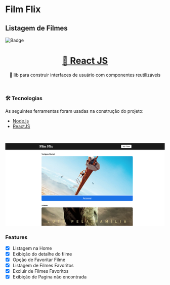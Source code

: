 # Film Flix

## Listagem de Filmes 


![Badge](https://img.shields.io/static/v1?label=FilmFlix&message=v0.0.1&color=f00fff)
 

<h1 align="center">
    <a href="https://pt-br.reactjs.org/">🔗 React JS</a>
</h1>

<p align="center">🚀 lib para construir interfaces de usuário com componentes reutilizáveis</p>
<br />
 

 ### 🛠 Tecnologias

As seguintes ferramentas foram usadas na construção do projeto:

- [Node.js](https://nodejs.org/en/)
- [ReactJS](https://pt-br.reactjs.org/)

<br />


![Details web](./assets/filmflix-screen.png) 


### Features

- [x] Listagem na Home
- [x] Exibição do detalhe do filme
- [x] Opção de Favoritar Filme
- [x] Listagem de Filmes Favoritos
- [x] Excluir de Filmes Favoritos
- [x] Exibição de Pagina não encontrada
